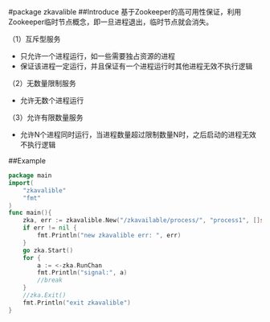 #package zkavalible
##Introduce
基于Zookeeper的高可用性保证，利用Zookeeper临时节点概念，即一旦进程退出，临时节点就会消失。

（1）互斥型服务

* 只允许一个进程运行，如一些需要独占资源的进程
* 保证该进程一定运行，并且保证有一个进程运行时其他进程无效不执行逻辑
    
（2）无数量限制服务

* 允许无数个进程运行

（3）允许有限数量服务

* 允许N个进程同时运行，当进程数量超过限制数量N时，之后启动的进程无效不执行逻辑

##Example
```GO
package main
import(
    "zkavalible"
	"fmt"
)
func main(){
	zka, err := zkavalible.New("/zkavailable/process/", "process1", []string{"127.0.0.1:2181"}, 1)
	if err != nil {
		fmt.Println("new zkavalible err: ", err)
	}
	go zka.Start()
	for {
		a := <-zka.RunChan
		fmt.Println("signal:", a)
		//break
	}
	//zka.Exit()
	fmt.Println("exit zkavalible")
}

```


